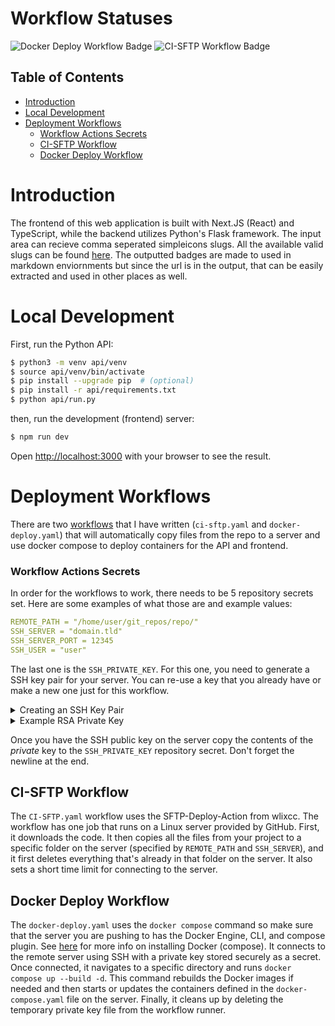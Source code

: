# Workflow Statuses

![Docker Deploy Workflow Badge](https://github.com/Jukelyn/badge-maker/actions/workflows/docker-deploy.yaml/badge.svg)
![CI-SFTP Workflow Badge](https://github.com/Jukelyn/badge-maker/actions/workflows/ci-sftp.yaml/badge.svg)

## Table of Contents

- [Introduction](#introduction)
- [Local Development](#local-development)
- [Deployment Workflows](#deployment-workflows)
  - [Workflow Actions Secrets](#workflow-actions-secrets)
  - [CI-SFTP Workflow](#ci-sftp-workflow)
  - [Docker Deploy Workflow](#docker-deploy-workflow)

# Introduction
The frontend of this web application is built with Next.JS (React) and TypeScript, while the backend utilizes Python's Flask framework. The input area can recieve comma seperated simpleicons slugs. All the available valid slugs can be found [here](https://badge-maker-api.jukelyn.com/available_icons). The outputted badges are made to used in markdown enviornments but since the url is in the output, that can be easily extracted and used in other places as well.

# Local Development

First, run the Python API:

```bash
$ python3 -m venv api/venv
$ source api/venv/bin/activate
$ pip install --upgrade pip  # (optional)
$ pip install -r api/requirements.txt
$ python api/run.py
```

then, run the development (frontend) server:

```bash
$ npm run dev
```

Open [http://localhost:3000](http://localhost:3000) with your browser to see the result.

# Deployment Workflows

There are two [workflows](https://docs.github.com/en/actions/writing-workflows/about-workflows) that I have written (`ci-sftp.yaml` and `docker-deploy.yaml`) that will automatically copy files from the repo to a server and use docker compose to deploy containers for the API and frontend.

### Workflow Actions Secrets
In order for the workflows to work, there needs to be 5 repository secrets set. Here are some examples of what those are and example values:

```yaml
REMOTE_PATH = "/home/user/git_repos/repo/"
SSH_SERVER = "domain.tld"
SSH_SERVER_PORT = 12345
SSH_USER = "user"
```

The last one is the `SSH_PRIVATE_KEY`. For this one, you need to generate a SSH key pair for your server. You can re-use a key that you already have or make a new one just for this workflow. 

<details><summary>Creating an SSH Key Pair</summary>
Here's how you would create a SSH key pair:

```bash
$ ssh-keygen -t rsa -b 4096 -f ~/.ssh/example  # On your local machine
$ ssh-copy-id -i ~/.ssh/example [USER]@[SERVER IP OR DOMAIN]  # Copies the key to the server
```

</details>

<details><summary>Example RSA Private Key</summary>

```bash
-----BEGIN RSA PRIVATE KEY-----
MIIBOwIBAAJBAMxovdzKkOsXrIs69c1SaaEM0aFlQjBf8MFwEYoyKAnzYstjUH+j
wiTCQynKG5HUzwMISeRiocDoAzA19wFsgj0CAwEAAQJAFQiOHjhl3cW2MS7O+OK1
uycOMcpb8OMJFg6JxNZREmeJfoK5SoOQtRr7m1IDhdwJZKk+tQUCSFnzzJMjtfgF
jQIhAPGr90xleWdHSwZpA21wudnRfqQwkkBPKNBIyG9O4wYPAiEA2Ic2kt3WXOo1
EZEMKx2+UnBDjmjGWOojqii/1R9IHvMCIQCyxeNKQEZuf+6f7075xkm1N6PXEZce
u3AVo8GhlVmbQQIhALOFZ3nc8x2WEOm/mJcm0eUHrvsjY0/U0D0EDAhnJySBAiBb
zqzMjrgHcYIto69BD1iD+aASfhGM4PdXD5lxrM/G8A==
-----END RSA PRIVATE KEY-----
(leave newline here)
```

Read [this](https://jukelyn.com/posts/ssh-keys/) for more info on SSH keys.

</details>

Once you have the SSH public key on the server copy the contents of the *private* key to the `SSH_PRIVATE_KEY` repository secret. Don't forget the newline at the end.

## CI-SFTP Workflow
The `CI-SFTP.yaml` workflow uses the SFTP-Deploy-Action from wlixcc. The workflow has one job that runs on a Linux server provided by GitHub. First, it downloads the code. It then copies all the files from your project to a specific folder on the server (specified by `REMOTE_PATH` and `SSH_SERVER`), and it first deletes everything that's already in that folder on the server. It also sets a short time limit for connecting to the server.

## Docker Deploy Workflow

The `docker-deploy.yaml` uses the `docker compose` command so make sure that the server you are pushing to has the Docker Engine, CLI, and compose plugin. See [here](https://docs.docker.com/compose/install/#scenario-two-install-the-docker-compose-plugin) for more info on installing Docker (compose). It connects to the remote server using SSH with a private key stored securely as a secret. Once connected, it navigates to a specific directory and runs `docker compose up --build -d`. This command rebuilds the Docker images if needed and then starts or updates the containers defined in the `docker-compose.yaml` file on the server. Finally, it cleans up by deleting the temporary private key file from the workflow runner.
